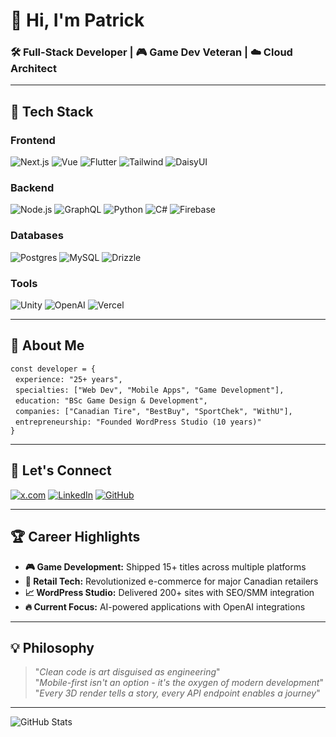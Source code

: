# 👋 Hi, I'm Patrick  
### **🛠️ Full-Stack Developer | 🎮 Game Dev Veteran | ☁️ Cloud Architect**

---

## 🚀 **Tech Stack**  

### **Frontend**  
![Next.js](https://img.shields.io/badge/-Next.js-000000?logo=next.js&logoColor=white)
![Vue](https://img.shields.io/badge/-Vue-4FC08D?logo=vue.js&logoColor=white)
![Flutter](https://img.shields.io/badge/-Flutter-02569B?logo=flutter&logoColor=white)
![Tailwind](https://img.shields.io/badge/-Tailwind-06B6D4?logo=tailwind-css&logoColor=white)
![DaisyUI](https://img.shields.io/badge/-DaisyUI-5A0EF8?logo=daisyui&logoColor=white)

### **Backend**  
![Node.js](https://img.shields.io/badge/-Node.js-339933?logo=node.js&logoColor=white)
![GraphQL](https://img.shields.io/badge/-GraphQL-E10098?logo=graphql&logoColor=white)
![Python](https://img.shields.io/badge/-Python-3776AB?logo=python&logoColor=white)
![C#](https://img.shields.io/badge/-C%23-239120?logo=c-sharp&logoColor=white)
![Firebase](https://img.shields.io/badge/-Firebase-FFCA28?logo=firebase&logoColor=black)

### **Databases**  
![Postgres](https://img.shields.io/badge/-Postgres-4169E1?logo=postgresql&logoColor=white)
![MySQL](https://img.shields.io/badge/-MySQL-4479A1?logo=mysql&logoColor=white)
![Drizzle](https://img.shields.io/badge/-Drizzle-FFDB57?logo=drizzle&logoColor=black)

### **Tools**  
![Unity](https://img.shields.io/badge/-Unity-000000?logo=unity&logoColor=white)
![OpenAI](https://img.shields.io/badge/-OpenAI-412991?logo=openai&logoColor=white)
![Vercel](https://img.shields.io/badge/-Vercel-000000?logo=vercel&logoColor=white)

---

## 📌 **About Me**  
`const developer = {`  
&nbsp;&nbsp;`experience: "25+ years",`  
&nbsp;&nbsp;`specialties: ["Web Dev", "Mobile Apps", "Game Development"],`  
&nbsp;&nbsp;`education: "BSc Game Design & Development",`  
&nbsp;&nbsp;`companies: ["Canadian Tire", "BestBuy", "SportChek", "WithU"],`  
&nbsp;&nbsp;`entrepreneurship: "Founded WordPress Studio (10 years)"`  
`}`

---

## 🤝 **Let's Connect**  
[![x.com](https://img.shields.io/badge/-X-000000?logo=x&logoColor=white)](https://x.com/AGIManifesto)
[![LinkedIn](https://img.shields.io/badge/-LinkedIn-0A66C2?logo=linkedin&logoColor=white)](https://linkedin.com/in/patgpt)
[![GitHub](https://img.shields.io/badge/-GitHub-181717?logo=github&logoColor=white)](https://github.com/PatGPT)

---

## 🏆 **Career Highlights**  
- **🎮 Game Development:** Shipped 15+ titles across multiple platforms  
- **🛒 Retail Tech:** Revolutionized e-commerce for major Canadian retailers  
- **📈 WordPress Studio:** Delivered 200+ sites with SEO/SMM integration  
- **🔥 Current Focus:** AI-powered applications with OpenAI integrations  

---

## 💡 **Philosophy**  
> "*Clean code is art disguised as engineering*"  
> "*Mobile-first isn't an option - it's the oxygen of modern development*"  
> "*Every 3D render tells a story, every API endpoint enables a journey*"  

---

![GitHub Stats](https://github-readme-stats.vercel.app/api?username=PatGPT&show_icons=true&theme=radical)
